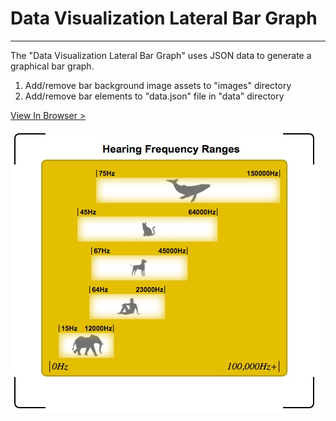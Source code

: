 # Data Visualization Lateral Bar Graph
___
The "Data Visualization Lateral Bar Graph" uses JSON data to generate a graphical bar graph.

1. Add/remove bar background image assets to "images" directory
2. Add/remove bar elements to "data.json" file in "data" directory

[View In Browser >](https://kcdevelop.github.io/data-visualization-lateral-bar-graph/)

![Vanilla Slider](https://github.com/kcdevelop/data-visualization-lateral-bar-graph/blob/main/data-visualization-lateral-bar-graph-preview.jpg)